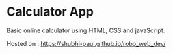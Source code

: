 # Calculator App

Basic online calculator using HTML, CSS and javaScript.

Hosted on : https://shubhi-paul.github.io/robo_web_dev/
